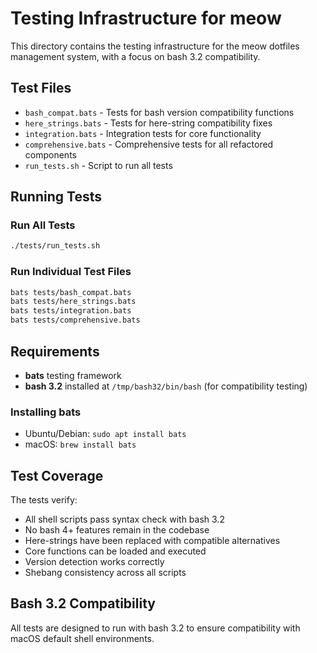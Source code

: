 # Testing Infrastructure for meow

This directory contains the testing infrastructure for the meow dotfiles management system, with a focus on bash 3.2 compatibility.

## Test Files

- `bash_compat.bats` - Tests for bash version compatibility functions
- `here_strings.bats` - Tests for here-string compatibility fixes
- `integration.bats` - Integration tests for core functionality
- `comprehensive.bats` - Comprehensive tests for all refactored components
- `run_tests.sh` - Script to run all tests

## Running Tests

### Run All Tests
```bash
./tests/run_tests.sh
```

### Run Individual Test Files
```bash
bats tests/bash_compat.bats
bats tests/here_strings.bats
bats tests/integration.bats
bats tests/comprehensive.bats
```

## Requirements

- **bats** testing framework
- **bash 3.2** installed at `/tmp/bash32/bin/bash` (for compatibility testing)

### Installing bats
- Ubuntu/Debian: `sudo apt install bats`
- macOS: `brew install bats`

## Test Coverage

The tests verify:
- All shell scripts pass syntax check with bash 3.2
- No bash 4+ features remain in the codebase
- Here-strings have been replaced with compatible alternatives
- Core functions can be loaded and executed
- Version detection works correctly
- Shebang consistency across all scripts

## Bash 3.2 Compatibility

All tests are designed to run with bash 3.2 to ensure compatibility with macOS default shell environments.
